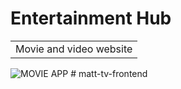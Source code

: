 # Entertainment Hub
<table>
<tr>
<td>
  Movie and video website
</td>
</tr>
</table>

![MOVIE APP](https://user-images.githubusercontent.com/51760520/124705920-1172ac80-df14-11eb-9568-1e91968b1273.png)
#   m a t t - t v - f r o n t e n d  
 